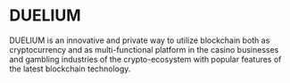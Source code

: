 # DUELIUM
DUELIUM is an innovative and private way to utilize blockchain both as cryptocurrency and as multi-functional platform in the casino businesses and gambling industries of the crypto-ecosystem with popular features of the latest blockchain technology.
